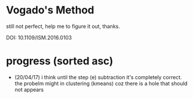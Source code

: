 # Vogado's Method 
still not perfect, help me to figure it out, thanks.

DOI: 10.1109/ISM.2016.0103

# progress (sorted asc)
- (20/04/17) i think until the step (e) subtraction it's completely correct. the probelm might in clustering (kmeans) coz there is a hole that should not appears